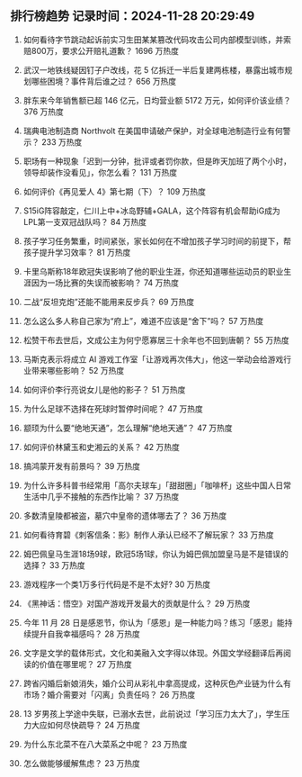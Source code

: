 
## 排行榜趋势 记录时间：2024-11-28 20:29:49
  
  1. 如何看待字节跳动起诉前实习生田某某篡改代码攻击公司内部模型训练，并索赔800万，要求公开赔礼道歉？ 1696 万热度
    
  2. 武汉一地铁线疑因钉子户改线，花 5 亿拆迁一半后复建两栋楼，暴露出城市规划哪些困境？事件背后谁之过？ 656 万热度
    
  3. 胖东来今年销售额已超 146 亿元，日均营业额 5172 万元，如何评价该业绩？ 376 万热度
    
  4. 瑞典电池制造商 Northvolt 在美国申请破产保护，对全球电池制造行业有何警示？ 233 万热度
    
  5. 职场有一种现象「迟到一分钟，批评或者罚你款，但是昨天加班了两个小时，领导却装作没看见」，你怎么看？ 131 万热度
    
  6. 如何评价《再见爱人 4》第七期（下）？ 109 万热度
    
  7. S15iG阵容敲定，仁川上中+冰岛野辅+GALA，这个阵容有机会帮助iG成为LPL第一支双冠战队吗？ 84 万热度
    
  8. 孩子学习任务繁重，时间紧张，家长如何在不增加孩子学习时间的前提下，帮孩子提升学习效率？ 81 万热度
    
  9. 卡里乌斯称18年欧冠失误影响了他的职业生涯，你还知道哪些运动员的职业生涯因为一场比赛的失误而被影响？ 74 万热度
    
  10. 二战“反坦克炮”还能不能用来反步兵？ 69 万热度
    
  11. 怎么这么多人称自己家为“府上”，难道不应该是“舍下”吗？ 57 万热度
    
  12. 松赞干布去世后，文成公主为何宁愿寡居三十余年也不回到唐朝？ 55 万热度
    
  13. 马斯克表示将成立 AI 游戏工作室「让游戏再次伟大」，他这一举动会给游戏行业带来哪些影响？ 52 万热度
    
  14. 如何评价李行亮说女儿是他的影子？ 51 万热度
    
  15. 为什么足球不选择在死球时暂停时间呢？ 47 万热度
    
  16. 颛顼为什么要“绝地天通”，怎么理解“绝地天通”？ 47 万热度
    
  17. 如何评价林黛玉和史湘云的关系？ 42 万热度
    
  18. 搞鸿蒙开发有前景吗？ 39 万热度
    
  19. 为什么许多科普书经常用「高尔夫球车」「甜甜圈」「咖啡杯」这些中国人日常生活中几乎不接触的东西作比喻？ 37 万热度
    
  20. 多数清皇陵都被盗，墓穴中皇帝的遗体哪去了？ 36 万热度
    
  21. 如何看待育碧《刺客信条：影》制作人承认已经不了解玩家？ 33 万热度
    
  22. 姆巴佩皇马生涯18场9球，欧冠5场1球，你认为姆巴佩加盟皇马是不是错误的选择？ 33 万热度
    
  23. 游戏程序一个类1万多行代码是不是不太好? 30 万热度
    
  24. 《黑神话：悟空》对国产游戏开发最大的贡献是什么？ 29 万热度
    
  25. 今年 11 月 28 日是感恩节，你认为「感恩」是一种能力吗？练习「感恩」能持续提升自我幸福感吗？ 28 万热度
    
  26. 文字是文学的载体形式，文化和美融入文字得以体现。外国文学经翻译后再阅读的价值在哪里呢？ 27 万热度
    
  27. 跨省闪婚后新娘消失，婚介公司从彩礼中拿高提成，这种灰色产业链为什么有市场？婚介需要对「闪离」负责任吗？ 26 万热度
    
  28. 13 岁男孩上学途中失联，已溺水去世，此前说过「学习压力太大了」，学生压力大应如何尽快疏导？ 24 万热度
    
  29. 为什么东北菜不在八大菜系之中呢？ 23 万热度
    
  30. 怎么做能够缓解焦虑？ 23 万热度
    